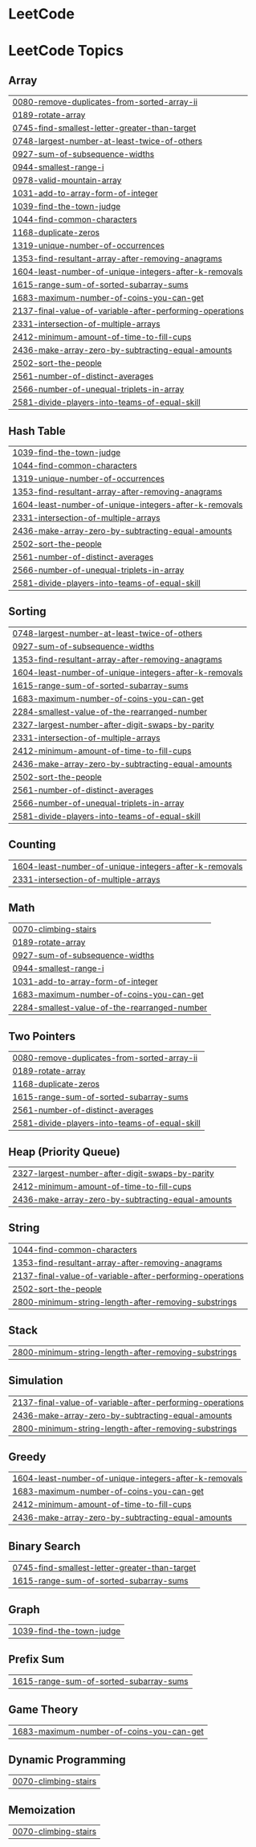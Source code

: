 # LeetCode
<!---LeetCode Topics Start-->
# LeetCode Topics
## Array
|  |
| ------- |
| [0080-remove-duplicates-from-sorted-array-ii](https://github.com/honu5/LeetCode/tree/master/0080-remove-duplicates-from-sorted-array-ii) |
| [0189-rotate-array](https://github.com/honu5/LeetCode/tree/master/0189-rotate-array) |
| [0745-find-smallest-letter-greater-than-target](https://github.com/honu5/LeetCode/tree/master/0745-find-smallest-letter-greater-than-target) |
| [0748-largest-number-at-least-twice-of-others](https://github.com/honu5/LeetCode/tree/master/0748-largest-number-at-least-twice-of-others) |
| [0927-sum-of-subsequence-widths](https://github.com/honu5/LeetCode/tree/master/0927-sum-of-subsequence-widths) |
| [0944-smallest-range-i](https://github.com/honu5/LeetCode/tree/master/0944-smallest-range-i) |
| [0978-valid-mountain-array](https://github.com/honu5/LeetCode/tree/master/0978-valid-mountain-array) |
| [1031-add-to-array-form-of-integer](https://github.com/honu5/LeetCode/tree/master/1031-add-to-array-form-of-integer) |
| [1039-find-the-town-judge](https://github.com/honu5/LeetCode/tree/master/1039-find-the-town-judge) |
| [1044-find-common-characters](https://github.com/honu5/LeetCode/tree/master/1044-find-common-characters) |
| [1168-duplicate-zeros](https://github.com/honu5/LeetCode/tree/master/1168-duplicate-zeros) |
| [1319-unique-number-of-occurrences](https://github.com/honu5/LeetCode/tree/master/1319-unique-number-of-occurrences) |
| [1353-find-resultant-array-after-removing-anagrams](https://github.com/honu5/LeetCode/tree/master/1353-find-resultant-array-after-removing-anagrams) |
| [1604-least-number-of-unique-integers-after-k-removals](https://github.com/honu5/LeetCode/tree/master/1604-least-number-of-unique-integers-after-k-removals) |
| [1615-range-sum-of-sorted-subarray-sums](https://github.com/honu5/LeetCode/tree/master/1615-range-sum-of-sorted-subarray-sums) |
| [1683-maximum-number-of-coins-you-can-get](https://github.com/honu5/LeetCode/tree/master/1683-maximum-number-of-coins-you-can-get) |
| [2137-final-value-of-variable-after-performing-operations](https://github.com/honu5/LeetCode/tree/master/2137-final-value-of-variable-after-performing-operations) |
| [2331-intersection-of-multiple-arrays](https://github.com/honu5/LeetCode/tree/master/2331-intersection-of-multiple-arrays) |
| [2412-minimum-amount-of-time-to-fill-cups](https://github.com/honu5/LeetCode/tree/master/2412-minimum-amount-of-time-to-fill-cups) |
| [2436-make-array-zero-by-subtracting-equal-amounts](https://github.com/honu5/LeetCode/tree/master/2436-make-array-zero-by-subtracting-equal-amounts) |
| [2502-sort-the-people](https://github.com/honu5/LeetCode/tree/master/2502-sort-the-people) |
| [2561-number-of-distinct-averages](https://github.com/honu5/LeetCode/tree/master/2561-number-of-distinct-averages) |
| [2566-number-of-unequal-triplets-in-array](https://github.com/honu5/LeetCode/tree/master/2566-number-of-unequal-triplets-in-array) |
| [2581-divide-players-into-teams-of-equal-skill](https://github.com/honu5/LeetCode/tree/master/2581-divide-players-into-teams-of-equal-skill) |
## Hash Table
|  |
| ------- |
| [1039-find-the-town-judge](https://github.com/honu5/LeetCode/tree/master/1039-find-the-town-judge) |
| [1044-find-common-characters](https://github.com/honu5/LeetCode/tree/master/1044-find-common-characters) |
| [1319-unique-number-of-occurrences](https://github.com/honu5/LeetCode/tree/master/1319-unique-number-of-occurrences) |
| [1353-find-resultant-array-after-removing-anagrams](https://github.com/honu5/LeetCode/tree/master/1353-find-resultant-array-after-removing-anagrams) |
| [1604-least-number-of-unique-integers-after-k-removals](https://github.com/honu5/LeetCode/tree/master/1604-least-number-of-unique-integers-after-k-removals) |
| [2331-intersection-of-multiple-arrays](https://github.com/honu5/LeetCode/tree/master/2331-intersection-of-multiple-arrays) |
| [2436-make-array-zero-by-subtracting-equal-amounts](https://github.com/honu5/LeetCode/tree/master/2436-make-array-zero-by-subtracting-equal-amounts) |
| [2502-sort-the-people](https://github.com/honu5/LeetCode/tree/master/2502-sort-the-people) |
| [2561-number-of-distinct-averages](https://github.com/honu5/LeetCode/tree/master/2561-number-of-distinct-averages) |
| [2566-number-of-unequal-triplets-in-array](https://github.com/honu5/LeetCode/tree/master/2566-number-of-unequal-triplets-in-array) |
| [2581-divide-players-into-teams-of-equal-skill](https://github.com/honu5/LeetCode/tree/master/2581-divide-players-into-teams-of-equal-skill) |
## Sorting
|  |
| ------- |
| [0748-largest-number-at-least-twice-of-others](https://github.com/honu5/LeetCode/tree/master/0748-largest-number-at-least-twice-of-others) |
| [0927-sum-of-subsequence-widths](https://github.com/honu5/LeetCode/tree/master/0927-sum-of-subsequence-widths) |
| [1353-find-resultant-array-after-removing-anagrams](https://github.com/honu5/LeetCode/tree/master/1353-find-resultant-array-after-removing-anagrams) |
| [1604-least-number-of-unique-integers-after-k-removals](https://github.com/honu5/LeetCode/tree/master/1604-least-number-of-unique-integers-after-k-removals) |
| [1615-range-sum-of-sorted-subarray-sums](https://github.com/honu5/LeetCode/tree/master/1615-range-sum-of-sorted-subarray-sums) |
| [1683-maximum-number-of-coins-you-can-get](https://github.com/honu5/LeetCode/tree/master/1683-maximum-number-of-coins-you-can-get) |
| [2284-smallest-value-of-the-rearranged-number](https://github.com/honu5/LeetCode/tree/master/2284-smallest-value-of-the-rearranged-number) |
| [2327-largest-number-after-digit-swaps-by-parity](https://github.com/honu5/LeetCode/tree/master/2327-largest-number-after-digit-swaps-by-parity) |
| [2331-intersection-of-multiple-arrays](https://github.com/honu5/LeetCode/tree/master/2331-intersection-of-multiple-arrays) |
| [2412-minimum-amount-of-time-to-fill-cups](https://github.com/honu5/LeetCode/tree/master/2412-minimum-amount-of-time-to-fill-cups) |
| [2436-make-array-zero-by-subtracting-equal-amounts](https://github.com/honu5/LeetCode/tree/master/2436-make-array-zero-by-subtracting-equal-amounts) |
| [2502-sort-the-people](https://github.com/honu5/LeetCode/tree/master/2502-sort-the-people) |
| [2561-number-of-distinct-averages](https://github.com/honu5/LeetCode/tree/master/2561-number-of-distinct-averages) |
| [2566-number-of-unequal-triplets-in-array](https://github.com/honu5/LeetCode/tree/master/2566-number-of-unequal-triplets-in-array) |
| [2581-divide-players-into-teams-of-equal-skill](https://github.com/honu5/LeetCode/tree/master/2581-divide-players-into-teams-of-equal-skill) |
## Counting
|  |
| ------- |
| [1604-least-number-of-unique-integers-after-k-removals](https://github.com/honu5/LeetCode/tree/master/1604-least-number-of-unique-integers-after-k-removals) |
| [2331-intersection-of-multiple-arrays](https://github.com/honu5/LeetCode/tree/master/2331-intersection-of-multiple-arrays) |
## Math
|  |
| ------- |
| [0070-climbing-stairs](https://github.com/honu5/LeetCode/tree/master/0070-climbing-stairs) |
| [0189-rotate-array](https://github.com/honu5/LeetCode/tree/master/0189-rotate-array) |
| [0927-sum-of-subsequence-widths](https://github.com/honu5/LeetCode/tree/master/0927-sum-of-subsequence-widths) |
| [0944-smallest-range-i](https://github.com/honu5/LeetCode/tree/master/0944-smallest-range-i) |
| [1031-add-to-array-form-of-integer](https://github.com/honu5/LeetCode/tree/master/1031-add-to-array-form-of-integer) |
| [1683-maximum-number-of-coins-you-can-get](https://github.com/honu5/LeetCode/tree/master/1683-maximum-number-of-coins-you-can-get) |
| [2284-smallest-value-of-the-rearranged-number](https://github.com/honu5/LeetCode/tree/master/2284-smallest-value-of-the-rearranged-number) |
## Two Pointers
|  |
| ------- |
| [0080-remove-duplicates-from-sorted-array-ii](https://github.com/honu5/LeetCode/tree/master/0080-remove-duplicates-from-sorted-array-ii) |
| [0189-rotate-array](https://github.com/honu5/LeetCode/tree/master/0189-rotate-array) |
| [1168-duplicate-zeros](https://github.com/honu5/LeetCode/tree/master/1168-duplicate-zeros) |
| [1615-range-sum-of-sorted-subarray-sums](https://github.com/honu5/LeetCode/tree/master/1615-range-sum-of-sorted-subarray-sums) |
| [2561-number-of-distinct-averages](https://github.com/honu5/LeetCode/tree/master/2561-number-of-distinct-averages) |
| [2581-divide-players-into-teams-of-equal-skill](https://github.com/honu5/LeetCode/tree/master/2581-divide-players-into-teams-of-equal-skill) |
## Heap (Priority Queue)
|  |
| ------- |
| [2327-largest-number-after-digit-swaps-by-parity](https://github.com/honu5/LeetCode/tree/master/2327-largest-number-after-digit-swaps-by-parity) |
| [2412-minimum-amount-of-time-to-fill-cups](https://github.com/honu5/LeetCode/tree/master/2412-minimum-amount-of-time-to-fill-cups) |
| [2436-make-array-zero-by-subtracting-equal-amounts](https://github.com/honu5/LeetCode/tree/master/2436-make-array-zero-by-subtracting-equal-amounts) |
## String
|  |
| ------- |
| [1044-find-common-characters](https://github.com/honu5/LeetCode/tree/master/1044-find-common-characters) |
| [1353-find-resultant-array-after-removing-anagrams](https://github.com/honu5/LeetCode/tree/master/1353-find-resultant-array-after-removing-anagrams) |
| [2137-final-value-of-variable-after-performing-operations](https://github.com/honu5/LeetCode/tree/master/2137-final-value-of-variable-after-performing-operations) |
| [2502-sort-the-people](https://github.com/honu5/LeetCode/tree/master/2502-sort-the-people) |
| [2800-minimum-string-length-after-removing-substrings](https://github.com/honu5/LeetCode/tree/master/2800-minimum-string-length-after-removing-substrings) |
## Stack
|  |
| ------- |
| [2800-minimum-string-length-after-removing-substrings](https://github.com/honu5/LeetCode/tree/master/2800-minimum-string-length-after-removing-substrings) |
## Simulation
|  |
| ------- |
| [2137-final-value-of-variable-after-performing-operations](https://github.com/honu5/LeetCode/tree/master/2137-final-value-of-variable-after-performing-operations) |
| [2436-make-array-zero-by-subtracting-equal-amounts](https://github.com/honu5/LeetCode/tree/master/2436-make-array-zero-by-subtracting-equal-amounts) |
| [2800-minimum-string-length-after-removing-substrings](https://github.com/honu5/LeetCode/tree/master/2800-minimum-string-length-after-removing-substrings) |
## Greedy
|  |
| ------- |
| [1604-least-number-of-unique-integers-after-k-removals](https://github.com/honu5/LeetCode/tree/master/1604-least-number-of-unique-integers-after-k-removals) |
| [1683-maximum-number-of-coins-you-can-get](https://github.com/honu5/LeetCode/tree/master/1683-maximum-number-of-coins-you-can-get) |
| [2412-minimum-amount-of-time-to-fill-cups](https://github.com/honu5/LeetCode/tree/master/2412-minimum-amount-of-time-to-fill-cups) |
| [2436-make-array-zero-by-subtracting-equal-amounts](https://github.com/honu5/LeetCode/tree/master/2436-make-array-zero-by-subtracting-equal-amounts) |
## Binary Search
|  |
| ------- |
| [0745-find-smallest-letter-greater-than-target](https://github.com/honu5/LeetCode/tree/master/0745-find-smallest-letter-greater-than-target) |
| [1615-range-sum-of-sorted-subarray-sums](https://github.com/honu5/LeetCode/tree/master/1615-range-sum-of-sorted-subarray-sums) |
## Graph
|  |
| ------- |
| [1039-find-the-town-judge](https://github.com/honu5/LeetCode/tree/master/1039-find-the-town-judge) |
## Prefix Sum
|  |
| ------- |
| [1615-range-sum-of-sorted-subarray-sums](https://github.com/honu5/LeetCode/tree/master/1615-range-sum-of-sorted-subarray-sums) |
## Game Theory
|  |
| ------- |
| [1683-maximum-number-of-coins-you-can-get](https://github.com/honu5/LeetCode/tree/master/1683-maximum-number-of-coins-you-can-get) |
## Dynamic Programming
|  |
| ------- |
| [0070-climbing-stairs](https://github.com/honu5/LeetCode/tree/master/0070-climbing-stairs) |
## Memoization
|  |
| ------- |
| [0070-climbing-stairs](https://github.com/honu5/LeetCode/tree/master/0070-climbing-stairs) |
<!---LeetCode Topics End-->